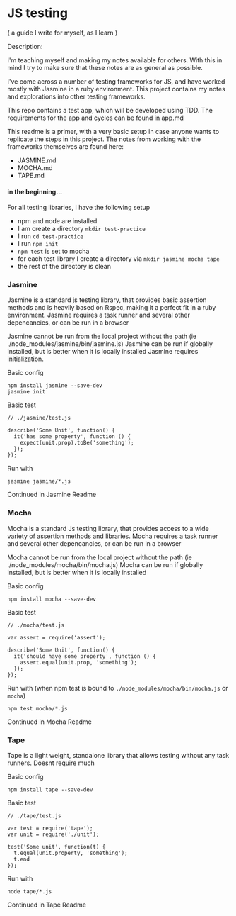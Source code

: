 # JS testing
( a guide I write for myself, as I learn )

Description:

I'm teaching myself and making my notes available for others. With this in mind I try to make sure that these notes are as general as possible.

I've come across a number of testing frameworks for JS, and have worked mostly with Jasmine in a ruby environment. This project contains my notes and explorations into other testing frameworks.

This repo contains a test app, which will be developed using TDD. The requirements for the app and cycles can be found in app.md

This readme is a primer, with a very basic setup in case anyone wants to replicate the steps in this project. The notes from working with the frameworks themselves are found here:

- JASMINE.md
- MOCHA.md
- TAPE.md

#### in the beginning...

For all testing libraries, I have the following setup

- npm and node are installed
- I am create a directory `mkdir test-practice`
- I run `cd test-practice`
- I run `npm init`
- `npm test` is set to mocha
- for each test library I create a directory via `mkdir jasmine mocha tape`
- the rest of the directory is clean

### Jasmine

Jasmine is a standard js testing library, that provides basic assertion methods and is heavily based on Rspec, making it a perfect fit in a ruby environment. Jasmine requires a task runner and several other depencancies, or can be run in a browser

Jasmine cannot be run from the local project without the path (ie ./node_modules/jasmine/bin/jasmine.js)
Jasmine can be run if globally installed, but is better when it is locally installed
Jasmine requires initialization.

Basic config
```
npm install jasmine --save-dev
jasmine init
```

Basic test
```
// ./jasmine/test.js

describe('Some Unit', function() {
  it('has some property', function () {
    expect(unit.prop).toBe('something');
  });
});
```

Run with
```
jasmine jasmine/*.js
```
Continued in Jasmine Readme

### Mocha

Mocha is a standard Js testing library, that provides access to a wide variety of assertion methods and libraries. Mocha requires a task runner and several other depencancies, or can be run in a browser

Mocha cannot be run from the local project without the path (ie ./node_modules/mocha/bin/mocha.js)
Mocha can be run if globally installed, but is better when it is locally installed

Basic config
```
npm install mocha --save-dev
```

Basic test
```
// ./mocha/test.js

var assert = require('assert');

describe('Some Unit', function() {
  it('should have some property', function () {
    assert.equal(unit.prop, 'something');
  });
});

```

Run with (when npm test is bound to `./node_modules/mocha/bin/mocha.js` or `mocha`)
```
npm test mocha/*.js
```
Continued in Mocha Readme

### Tape

Tape is a light weight, standalone library that allows testing without any task runners. Doesnt require much

Basic config

```
npm install tape --save-dev
```

Basic test

```
// ./tape/test.js

var test = require('tape');
var unit = require('./unit');

test('Some unit', function(t) {
  t.equal(unit.property, 'something');
  t.end
});
```

Run with
```
node tape/*.js
```

Continued in Tape Readme

